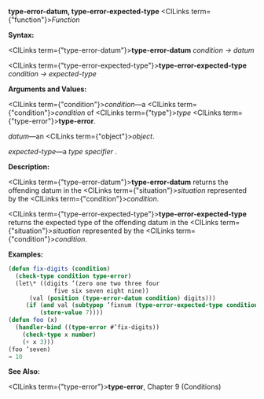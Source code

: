 **type-error-datum, type-error-expected-type** <ClLinks  term={"function"}><i>Function</i></ClLinks> 



**Syntax:** 



<ClLinks  term={"type-error-datum"}><b>type-error-datum</b></ClLinks> *condition → datum* 



<ClLinks  term={"type-error-expected-type"}><b>type-error-expected-type</b></ClLinks> *condition → expected-type* 



**Arguments and Values:** 



<ClLinks  term={"condition"}><i>condition</i></ClLinks>—a <ClLinks  term={"condition"}><i>condition</i></ClLinks> of <ClLinks  term={"type"}><i>type</i></ClLinks> <ClLinks  term={"type-error"}><b>type-error</b></ClLinks>. 



*datum*—an <ClLinks  term={"object"}><i>object</i></ClLinks>. 



*expected-type*—a *type specifier* . 



**Description:** 



<ClLinks  term={"type-error-datum"}><b>type-error-datum</b></ClLinks> returns the offending datum in the <ClLinks  term={"situation"}><i>situation</i></ClLinks> represented by the <ClLinks  term={"condition"}><i>condition</i></ClLinks>. 



<ClLinks  term={"type-error-expected-type"}><b>type-error-expected-type</b></ClLinks> returns the expected type of the offending datum in the <ClLinks  term={"situation"}><i>situation</i></ClLinks> represented by the <ClLinks  term={"condition"}><i>condition</i></ClLinks>. 



**Examples:**
```lisp
(defun fix-digits (condition) 
  (check-type condition type-error) 
  (let\* ((digits ’(zero one two three four 
			 five six seven eight nine))  
	  (val (position (type-error-datum condition) digits))) 
	 (if (and val (subtypep ’fixnum (type-error-expected-type condition))) 
	     (store-value 7)))) 
(defun foo (x) 
  (handler-bind ((type-error #’fix-digits)) 
    (check-type x number) 
    (+ x 3))) 
(foo ’seven) 
→ 10 
```
**See Also:** 



<ClLinks  term={"type-error"}><b>type-error</b></ClLinks>, Chapter 9 (Conditions) 



